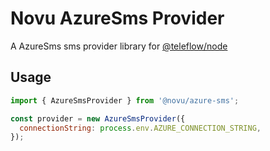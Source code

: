 # Novu AzureSms Provider

A AzureSms sms provider library for [@teleflow/node](https://github.com/novuhq/novu)

## Usage

```javascript
import { AzureSmsProvider } from '@novu/azure-sms';

const provider = new AzureSmsProvider({
  connectionString: process.env.AZURE_CONNECTION_STRING,
});
```
